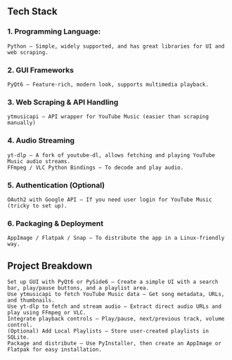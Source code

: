 ## Tech Stack
### 1. Programming Language:

    Python – Simple, widely supported, and has great libraries for UI and web scraping.

### 2. GUI Frameworks 

    PyQt6 – Feature-rich, modern look, supports multimedia playback.

### 3. Web Scraping & API Handling

    ytmusicapi – API wrapper for YouTube Music (easier than scraping manually)

### 4. Audio Streaming

    yt-dlp – A fork of youtube-dl, allows fetching and playing YouTube Music audio streams.
    FFmpeg / VLC Python Bindings – To decode and play audio.

### 5. Authentication (Optional)

    OAuth2 with Google API – If you need user login for YouTube Music (tricky to set up).

### 6. Packaging & Deployment

    AppImage / Flatpak / Snap – To distribute the app in a Linux-friendly way.

## Project Breakdown

    Set up GUI with PyQt6 or PySide6 – Create a simple UI with a search bar, play/pause buttons, and a playlist area.
    Use ytmusicapi to fetch YouTube Music data – Get song metadata, URLs, and thumbnails.
    Use yt-dlp to fetch and stream audio – Extract direct audio URLs and play using FFmpeg or VLC.
    Integrate playback controls – Play/pause, next/previous track, volume control.
    (Optional) Add Local Playlists – Store user-created playlists in SQLite.
    Package and distribute – Use PyInstaller, then create an AppImage or Flatpak for easy installation.